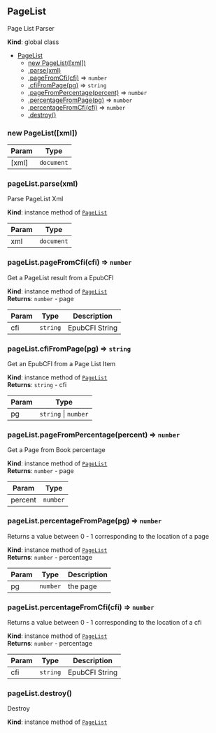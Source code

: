 <a name="PageList"></a>

## PageList
Page List Parser

**Kind**: global class  

* [PageList](#PageList)
    * [new PageList([xml])](#new_PageList_new)
    * [.parse(xml)](#PageList+parse)
    * [.pageFromCfi(cfi)](#PageList+pageFromCfi) ⇒ <code>number</code>
    * [.cfiFromPage(pg)](#PageList+cfiFromPage) ⇒ <code>string</code>
    * [.pageFromPercentage(percent)](#PageList+pageFromPercentage) ⇒ <code>number</code>
    * [.percentageFromPage(pg)](#PageList+percentageFromPage) ⇒ <code>number</code>
    * [.percentageFromCfi(cfi)](#PageList+percentageFromCfi) ⇒ <code>number</code>
    * [.destroy()](#PageList+destroy)

<a name="new_PageList_new"></a>

### new PageList([xml])

| Param | Type |
| --- | --- |
| [xml] | <code>document</code> | 

<a name="PageList+parse"></a>

### pageList.parse(xml)
Parse PageList Xml

**Kind**: instance method of [<code>PageList</code>](#PageList)  

| Param | Type |
| --- | --- |
| xml | <code>document</code> | 

<a name="PageList+pageFromCfi"></a>

### pageList.pageFromCfi(cfi) ⇒ <code>number</code>
Get a PageList result from a EpubCFI

**Kind**: instance method of [<code>PageList</code>](#PageList)  
**Returns**: <code>number</code> - page  

| Param | Type | Description |
| --- | --- | --- |
| cfi | <code>string</code> | EpubCFI String |

<a name="PageList+cfiFromPage"></a>

### pageList.cfiFromPage(pg) ⇒ <code>string</code>
Get an EpubCFI from a Page List Item

**Kind**: instance method of [<code>PageList</code>](#PageList)  
**Returns**: <code>string</code> - cfi  

| Param | Type |
| --- | --- |
| pg | <code>string</code> \| <code>number</code> | 

<a name="PageList+pageFromPercentage"></a>

### pageList.pageFromPercentage(percent) ⇒ <code>number</code>
Get a Page from Book percentage

**Kind**: instance method of [<code>PageList</code>](#PageList)  
**Returns**: <code>number</code> - page  

| Param | Type |
| --- | --- |
| percent | <code>number</code> | 

<a name="PageList+percentageFromPage"></a>

### pageList.percentageFromPage(pg) ⇒ <code>number</code>
Returns a value between 0 - 1 corresponding to the location of a page

**Kind**: instance method of [<code>PageList</code>](#PageList)  
**Returns**: <code>number</code> - percentage  

| Param | Type | Description |
| --- | --- | --- |
| pg | <code>number</code> | the page |

<a name="PageList+percentageFromCfi"></a>

### pageList.percentageFromCfi(cfi) ⇒ <code>number</code>
Returns a value between 0 - 1 corresponding to the location of a cfi

**Kind**: instance method of [<code>PageList</code>](#PageList)  
**Returns**: <code>number</code> - percentage  

| Param | Type | Description |
| --- | --- | --- |
| cfi | <code>string</code> | EpubCFI String |

<a name="PageList+destroy"></a>

### pageList.destroy()
Destroy

**Kind**: instance method of [<code>PageList</code>](#PageList)  

